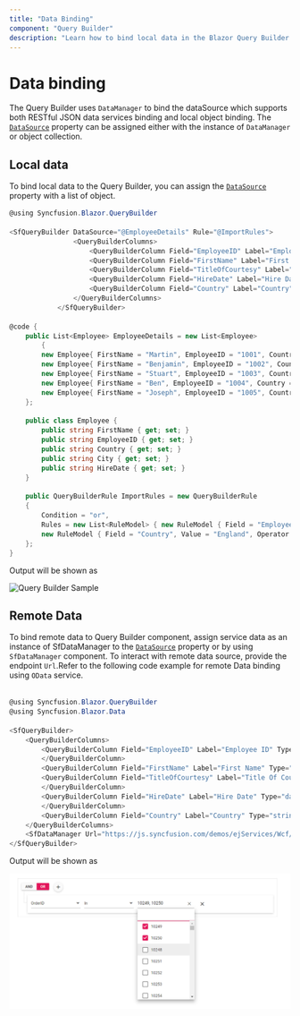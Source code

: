 ```yaml
---
title: "Data Binding"
component: "Query Builder"
description: "Learn how to bind local data in the Blazor Query Builder control."
---
```


# Data binding

The Query Builder uses `DataManager` to bind the dataSource which supports both RESTful JSON data services binding and local object binding. The [`DataSource`](https://help.syncfusion.com/cr/blazor/Syncfusion.Blazor.QueryBuilder.SfQueryBuilder.html#Syncfusion_Blazor_QueryBuilder_SfQueryBuilder_DataSource) property can be assigned either with the instance of `DataManager` or object collection.

## Local data

To bind local data to the Query Builder, you can assign the [`DataSource`](https://help.syncfusion.com/cr/blazor/Syncfusion.Blazor.QueryBuilder.SfQueryBuilder.html#Syncfusion_Blazor_QueryBuilder_SfQueryBuilder_DataSource) property  with a list of object.

```csharp
@using Syncfusion.Blazor.QueryBuilder

<SfQueryBuilder DataSource="@EmployeeDetails" Rule="@ImportRules">
                <QueryBuilderColumns>
                    <QueryBuilderColumn Field="EmployeeID" Label="Employee ID" Type="number"></QueryBuilderColumn>
                    <QueryBuilderColumn Field="FirstName" Label="First Name" Type="string"></QueryBuilderColumn>
                    <QueryBuilderColumn Field="TitleOfCourtesy" Label="Title Of Courtesy" Type="boolean"></QueryBuilderColumn>
                    <QueryBuilderColumn Field="HireDate" Label="Hire Date" Type="date" Format = "MM/dd/yyyy"></QueryBuilderColumn>
                    <QueryBuilderColumn Field="Country" Label="Country" Type="string"></QueryBuilderColumn>
                </QueryBuilderColumns>
            </SfQueryBuilder>

@code {
    public List<Employee> EmployeeDetails = new List<Employee>
        {
        new Employee{ FirstName = "Martin", EmployeeID = "1001", Country = "England", City = "Manchester", HireDate = "23/04/2014" },
        new Employee{ FirstName = "Benjamin", EmployeeID = "1002", Country = "England", City = "Birmingham", HireDate = "19/06/2014" },
        new Employee{ FirstName = "Stuart", EmployeeID = "1003", Country = "England", City = "London", HireDate = "04/07/2014"},
        new Employee{ FirstName = "Ben", EmployeeID = "1004", Country = "USA", City = "California", HireDate = "15/08/2014" },
        new Employee{ FirstName = "Joseph", EmployeeID = "1005", Country = "Spain", City = "Madrid", HireDate = "29/08/2014" }
    };

    public class Employee {
        public string FirstName { get; set; }
        public string EmployeeID { get; set; }
        public string Country { get; set; }
        public string City { get; set; }
        public string HireDate { get; set; }
    }

    public QueryBuilderRule ImportRules = new QueryBuilderRule
    {
        Condition = "or",
        Rules = new List<RuleModel> { new RuleModel { Field = "EmployeeID", Value = "1001", Operator = "notequal" },
        new RuleModel { Field = "Country", Value = "England", Operator = "equal" } }
    };
}
```

Output will be shown as

![Query Builder Sample](./images/qb-databinding.png)

## Remote Data

To bind remote data to Query Builder component, assign service data as an instance of SfDataManager to the [`DataSource`](https://help.syncfusion.com/cr/blazor/Syncfusion.Blazor.QueryBuilder.SfQueryBuilder.html#Syncfusion_Blazor_QueryBuilder_SfQueryBuilder_DataSource) property or by using `SfDataManager` component. To interact with remote data source, provide the endpoint `Url`.Refer to the following code example for remote Data binding using `OData` service.

```csharp

@using Syncfusion.Blazor.QueryBuilder
@using Syncfusion.Blazor.Data

<SfQueryBuilder>
    <QueryBuilderColumns>
        <QueryBuilderColumn Field="EmployeeID" Label="Employee ID" Type="number">
        </QueryBuilderColumn>
        <QueryBuilderColumn Field="FirstName" Label="First Name" Type="string"></QueryBuilderColumn>
        <QueryBuilderColumn Field="TitleOfCourtesy" Label="Title Of Courtesy" Type="boolean">
        </QueryBuilderColumn>
        <QueryBuilderColumn Field="HireDate" Label="Hire Date" Type="date" Format="MM/dd/yyyy">
        </QueryBuilderColumn>
        <QueryBuilderColumn Field="Country" Label="Country" Type="string"></QueryBuilderColumn>
    </QueryBuilderColumns>
    <SfDataManager Url="https://js.syncfusion.com/demos/ejServices/Wcf/Northwind.svc/Employees" Adaptor="Syncfusion.Blazor.Adaptors.ODataAdaptor" CrossDomain="true"></SfDataManager>
</SfQueryBuilder>

```

Output will be shown as

![Query Builder Sample](./images/qb-remotedata.png)